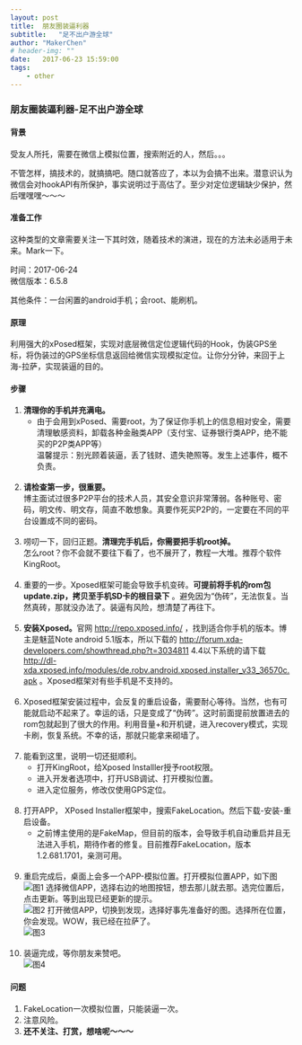 ```yaml
---
layout: post
title:  朋友圈装逼利器
subtitle:   "足不出户游全球"
author: "MakerChen"
# header-img: ""
date:   2017-06-23 15:59:00
tags:
    - other
---
```


### 朋友圈装逼利器-足不出户游全球

#### 背景
受友人所托，需要在微信上模拟位置，搜索附近的人，然后。。。

不管怎样，搞技术的，就搞搞吧。随口就答应了，本以为会搞不出来。潜意识认为微信会对hookAPI有所保护，事实说明过于高估了。至少对定位逻辑缺少保护，然后嘿嘿嘿～～～

#### 准备工作
这种类型的文章需要关注一下其时效，随着技术的演进，现在的方法未必适用于未来。Mark一下。

时间：2017-06-24  
微信版本：6.5.8

其他条件：一台闲置的android手机；会root、能刷机。

#### 原理
利用强大的xPosed框架，实现对底层微信定位逻辑代码的Hook，伪装GPS坐标，将伪装过的GPS坐标信息返回给微信实现模拟定位。让你分分钟，来回于上海-拉萨，实现装逼的目的。

#### 步骤
1. <b>清理你的手机并充满电。</b>
	* 由于会用到xPosed、需要root，为了保证你手机上的信息相对安全，需要清理敏感资料，卸载各种金融类APP（支付宝、证券银行类APP，绝不能买的P2P类APP等）  
	温馨提示：别光顾着装逼，丢了钱财、遗失艳照等。发生上述事件，概不负责。<br/><br/>
2. <b>请检查第一步，很重要。</b>  
博主面试过很多P2P平台的技术人员，其安全意识非常薄弱。各种账号、密码，明文传、明文存，简直不敢想象。真要作死买P2P的，一定要在不同的平台设置成不同的密码。<br/><br/>
3. 唠叨一下，回归正题。<b>清理完手机后，你需要把手机root掉。</b>  
	怎么root？你不会就不要往下看了，也不展开了，教程一大堆。推荐个软件KingRoot。<br/><br/>
4. 重要的一步。Xposed框架可能会导致手机变砖。<b>可提前将手机的rom包update.zip，拷贝至手机SD卡的根目录下</b> 。避免因为“伪砖”，无法恢复。当然真砖，那就没办法了。装逼有风险，想清楚了再往下。<br/><br/>
5. <b>安装Xposed。</b>官网 <a href="http://repo.xposed.info/">http://repo.xposed.info/</a> ，找到适合你手机的版本。博主是魅蓝Note android 5.1版本，所以下载的 <a href="http://forum.xda-developers.com/showthread.php?t=3034811 ">http://forum.xda-developers.com/showthread.php?t=3034811 </a>4.4以下系统的请下载 <a href="http://dl-xda.xposed.info/modules/de.robv.android.xposed.installer_v33_36570c.apk">http://dl-xda.xposed.info/modules/de.robv.android.xposed.installer_v33_36570c.apk</a> 。Xposed框架对有些手机是不支持的。<br/><br/>
6. Xposed框架安装过程中，会反复的重启设备，需要耐心等待。当然，也有可能就启动不起来了。幸运的话，只是变成了“伪砖”。这时前面提前放置进去的rom包就起到了很大的作用。利用音量+和开机键，进入recovery模式，实现卡刷，恢复系统。不幸的话，那就只能拿来砌墙了。<br/><br/>
7. 能看到这里，说明一切还挺顺利。  
	* 打开KingRoot，给Xposed Installler授予root权限。
	* 进入开发者选项中，打开USB调试、打开模拟位置。
	* 进入定位服务，修改仅使用GPS定位。<br/><br/>
8. 打开APP， XPosed Installer框架中，搜索FakeLocation。然后下载-安装-重启设备。  
	* 之前博主使用的是FakeMap，但目前的版本，会导致手机自动重启并且无法进入手机，期待作者的修复。目前推荐FakeLocation，版本1.2.681.1701，亲测可用。<br/><br/>
9. 重启完成后，桌面上会多一个APP-模拟位置。打开模拟位置APP，如下图  
![图1](/media/wechat/wechat-zhuangbilitiy-01.jpg)
选择微信APP，选择右边的地图按钮，想去那儿就去那。选完位置后，点击更新。等到出现已经更新的提示。  
![图2](/media/wechat/wechat-zhuangbilitiy-02.jpg)
打开微信APP，切换到发现，选择好事先准备好的图。选择所在位置，你会发现。WOW，我已经在拉萨了。  
![图3](/media/wechat/wechat-zhuangbilitiy-03.jpg)<br/><br/>
10. 装逼完成，等你朋友来赞吧。  
![图4](/media/wechat/wechat-zhuangbilitiy-04.jpg)


#### 问题
1. FakeLocation一次模拟位置，只能装逼一次。
2. 注意风险。
3. <b>还不关注、打赏，想啥呢～～～</b>
